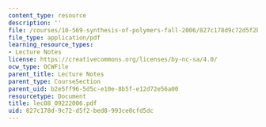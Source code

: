 ```yaml
---
content_type: resource
description: ''
file: /courses/10-569-synthesis-of-polymers-fall-2006/827c178d9c72d5f2bed8993ce0cfd5dc_lec08_09222006.pdf
file_type: application/pdf
learning_resource_types:
- Lecture Notes
license: https://creativecommons.org/licenses/by-nc-sa/4.0/
ocw_type: OCWFile
parent_title: Lecture Notes
parent_type: CourseSection
parent_uid: b2e5ff96-5d5c-e10e-8b5f-e12d72e56a00
resourcetype: Document
title: lec08_09222006.pdf
uid: 827c178d-9c72-d5f2-bed8-993ce0cfd5dc
---
```


